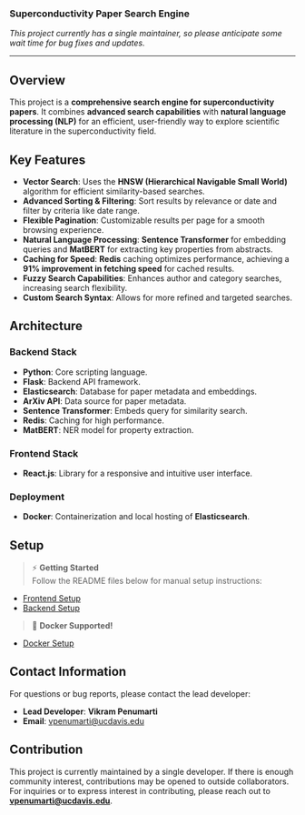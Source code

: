 ### Superconductivity Paper Search Engine

*This project currently has a single maintainer, so please anticipate some wait time for bug fixes and updates.*

---

## Overview

This project is a **comprehensive search engine for superconductivity papers**. It combines **advanced search capabilities** with **natural language processing (NLP)** for an efficient, user-friendly way to explore scientific literature in the superconductivity field.

## Key Features

- **Vector Search**: Uses the **HNSW (Hierarchical Navigable Small World)** algorithm for efficient similarity-based searches.
- **Advanced Sorting & Filtering**: Sort results by relevance or date and filter by criteria like date range.
- **Flexible Pagination**: Customizable results per page for a smooth browsing experience.
- **Natural Language Processing**: **Sentence Transformer** for embedding queries and **MatBERT** for extracting key properties from abstracts.
- **Caching for Speed**: **Redis** caching optimizes performance, achieving a **91% improvement in fetching speed** for cached results.
- **Fuzzy Search Capabilities**: Enhances author and category searches, increasing search flexibility.
- **Custom Search Syntax**: Allows for more refined and targeted searches.

## Architecture

### Backend Stack
- **Python**: Core scripting language.
- **Flask**: Backend API framework.
- **Elasticsearch**: Database for paper metadata and embeddings.
- **ArXiv API**: Data source for paper metadata.
- **Sentence Transformer**: Embeds query for similarity search.
- **Redis**: Caching for high performance.
- **MatBERT**: NER model for property extraction.

### Frontend Stack
- **React.js**: Library for a responsive and intuitive user interface.

### Deployment
- **Docker**: Containerization and local hosting of **Elasticsearch**.

## Setup

> ⚡ **Getting Started**  
> Follow the README files below for manual setup instructions:

- [Frontend Setup](./frontend/README.md)
- [Backend Setup](./backend/README.md)

> 🐳 **Docker Supported!**  
- [Docker Setup](./backend/config/README.md)

## Contact Information

For questions or bug reports, please contact the lead developer:

- **Lead Developer**: **Vikram Penumarti**  
- **Email**: [vpenumarti@ucdavis.edu](mailto:vpenumarti@ucdavis.edu)

## Contribution

This project is currently maintained by a single developer. If there is enough community interest, contributions may be opened to outside collaborators. For inquiries or to express interest in contributing, please reach out to **vpenumarti@ucdavis.edu**.